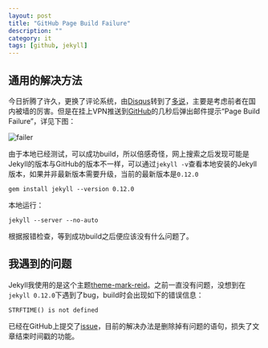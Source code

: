 ```yaml
---
layout: post
title: "GitHub Page Build Failure"
description: ""
category: it
tags: [github, jekyll]
---
```


## 通用的解决方法

今日折腾了许久，更换了评论系统，由[Disqus](http://disqus.com/)转到了[多说](http://duoshuo.com/)，主要是考虑前者在国内被墙的厉害。但是在挂上VPN推送到[GitHub]()的几秒后弹出邮件提示“Page Build Failure”，详见下图：

![failer](http://wogong.qiniudn.com/blog_github_page_failer.png)

由于本地已经测试，可以成功build，所以倍感奇怪，网上搜索之后发现可能是Jekyll的版本与GitHub的版本不一样，可以通过`jekyll -v`查看本地安装的Jekyll版本，如果并非最新版本需要升级，当前的最新版本是`0.12.0`

    gem install jekyll --version 0.12.0

本地运行：

    jekyll --server --no-auto

根据报错检查，等到成功build之后便应该没有什么问题了。


## 我遇到的问题

Jekyll我使用的是这个主题[theme-mark-reid](https://github.com/jekyllbootstrap/theme-mark-reid)。之前一直没有问题，没想到在`jekyll 0.12.0`下遇到了bug，build时会出现如下的错误信息：

    STRFTIME() is not defined 

已经在GitHub上提交了[issue](https://github.com/jekyllbootstrap/theme-mark-reid/issues/4)，目前的解决办法是删除掉有问题的语句，损失了文章结束时间戳的功能。
